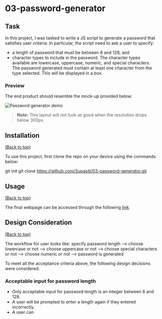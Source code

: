 # 03-password-generator

## Task

In this project, I was tasked to write a JS script to generate a password that satisfies user criteria. In particular, the script need to ask a user to specify:
- a length of password that must be between 8 and 128; and 
- character types to include in the password.
The character types available are lowercase, uppercase, numeric, and special characters. The password generated must contain at least one character from the type selected. This will be displayed in a box.


### Preview

The end product should resemble the mock-up provided below:

![Password generator demo](./assets/demo/screenshot.png)

> **Note:** This layout will not look as good when the resolution drops below 300px.


## Installation
[(Back to top)](#task)

To use this project, first clone the repo on your device using the commands below:

  git init
  git clone https://github.com/Supasiti/03-password-generator.git

## Usage
[(Back to top)](#task)

The final webpage can be accessed through the following [link](https://supasiti.github.io/03-password-generator/).


## Design Consideration
[(Back to top)](#task)

The workflow for user looks like:
  specify password length --> choose lowercase or not --> choose uppercase or not -->
  choose special characters or not --> choose numeric or not --> password is generated

To meet all the acceptance criteria above, the following design decisions were considered.

### Acceptable input for password length
- Only acceptable input for password length is an integer between 8 and 128.
- A user will be prompted to enter a length again if they entered incorrectly.
- A user can 

